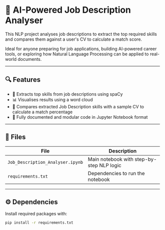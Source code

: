 # 🧠 AI-Powered Job Description Analyser

This NLP project analyses job descriptions to extract the top required skills and compares them against a user's CV to calculate a match score.

Ideal for anyone preparing for job applications, building AI-powered career tools, or exploring how Natural Language Processing can be applied to real-world documents.

---

## 🔍 Features

- 📄 Extracts top skills from job descriptions using spaCy
- 📊 Visualises results using a word cloud
- 🧾 Compares extracted Job Description skills with a sample CV to calculate a match percentage
- 🧠 Fully documented and modular code in Jupyter Notebook format

---

## 📂 Files

| File | Description |
|------|-------------|
| `Job_Description_Analyser.ipynb` | Main notebook with step-by-step NLP logic |
| `requirements.txt` | Dependencies to run the notebook |

---

## ⚙️ Dependencies

Install required packages with:

```bash
pip install -r requirements.txt
